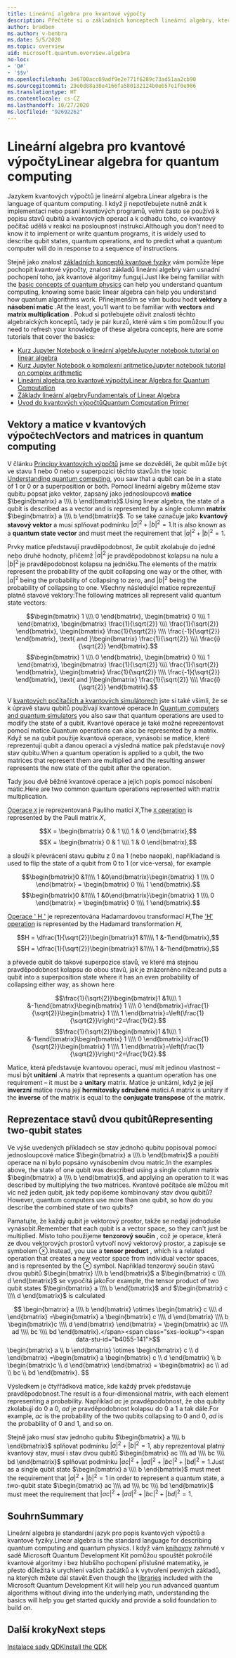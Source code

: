 ```yaml
---
title: Lineární algebra pro kvantové výpočty
description: Přečtěte si o základních konceptech lineární algebry, které jsou potřeba pro pochopení kvantových výpočtů
author: bradben
ms.author: v-benbra
ms.date: 5/5/2020
ms.topic: overview
uid: microsoft.quantum.overview.algebra
no-loc:
- 'Q#'
- '$$v'
ms.openlocfilehash: 3e6700acc09adf9e2e771f6289c73ad51aa2cb90
ms.sourcegitcommit: 29e0d88a30e4166fa580132124b0eb57e1f0e986
ms.translationtype: HT
ms.contentlocale: cs-CZ
ms.lasthandoff: 10/27/2020
ms.locfileid: "92692262"
---
```

# <a name="linear-algebra-for-quantum-computing"></a><span data-ttu-id="b4055-103">Lineární algebra pro kvantové výpočty</span><span class="sxs-lookup"><span data-stu-id="b4055-103">Linear algebra for quantum computing</span></span>

<span data-ttu-id="b4055-104">Jazykem kvantových výpočtů je lineární algebra.</span><span class="sxs-lookup"><span data-stu-id="b4055-104">Linear algebra is the language of quantum computing.</span></span> <span data-ttu-id="b4055-105">I když ji nepotřebujete nutně znát k implementaci nebo psaní kvantových programů, velmi často se používá k popisu stavů qubitů a kvantových operací a k odhadu toho, co kvantový počítač udělá v reakci na posloupnost instrukcí.</span><span class="sxs-lookup"><span data-stu-id="b4055-105">Although you don’t need to know it to implement or write quantum programs, it is widely used to describe qubit states, quantum operations, and to predict what a quantum computer will do in response to a sequence of instructions.</span></span>

<span data-ttu-id="b4055-106">Stejně jako znalost [základních konceptů kvantové fyziky](xref:microsoft.quantum.overview.understanding) vám pomůže lépe pochopit kvantové výpočty, znalost základů lineární algebry vám usnadní pochopení toho, jak kvantové algoritmy fungují.</span><span class="sxs-lookup"><span data-stu-id="b4055-106">Just like being familiar with the [basic concepts of quantum physics](xref:microsoft.quantum.overview.understanding) can help you understand quantum computing, knowing some basic linear algebra can help you understand how quantum algorithms work.</span></span> <span data-ttu-id="b4055-107">Přinejmenším se vám budou hodit **vektory** a **násobení matic** .</span><span class="sxs-lookup"><span data-stu-id="b4055-107">At the least, you’ll want to be familiar with **vectors** and **matrix multiplication** .</span></span> <span data-ttu-id="b4055-108">Pokud si potřebujete oživit znalosti těchto algebraických konceptů, tady je pár kurzů, které vám s tím pomůžou:</span><span class="sxs-lookup"><span data-stu-id="b4055-108">If you need to refresh your knowledge of these algebra concepts, here are some tutorials that cover the basics:</span></span>

- [<span data-ttu-id="b4055-109">Kurz Jupyter Notebook o lineární algebře</span><span class="sxs-lookup"><span data-stu-id="b4055-109">Jupyter notebook tutorial on linear algebra</span></span>](https://github.com/microsoft/QuantumKatas/tree/main/tutorials/LinearAlgebra)
- [<span data-ttu-id="b4055-110">Kurz Jupyter Notebook o komplexní aritmetice</span><span class="sxs-lookup"><span data-stu-id="b4055-110">Jupyter notebook tutorial on complex arithmetic</span></span>](https://github.com/microsoft/QuantumKatas/tree/main/tutorials/ComplexArithmetic)
- [<span data-ttu-id="b4055-111">Lineární algebra pro kvantové výpočty</span><span class="sxs-lookup"><span data-stu-id="b4055-111">Linear Algebra for Quantum Computation</span></span>](https://cds.cern.ch/record/1522001/files/978-1-4614-6336-8_BookBackMatter.pdf)
- [<span data-ttu-id="b4055-112">Základy lineární algebry</span><span class="sxs-lookup"><span data-stu-id="b4055-112">Fundamentals of Linear Algebra</span></span>](https://www.math.ubc.ca/~carrell/NB.pdf)
- [<span data-ttu-id="b4055-113">Úvod do kvantových výpočtů</span><span class="sxs-lookup"><span data-stu-id="b4055-113">Quantum Computation Primer</span></span>](https://www.codeproject.com/Articles/5155638/Quantum-Computation-Primer-Part-1#exploring-quantum-superposition)

## <a name="vectors-and-matrices-in-quantum-computing"></a><span data-ttu-id="b4055-114">Vektory a matice v kvantových výpočtech</span><span class="sxs-lookup"><span data-stu-id="b4055-114">Vectors and matrices in quantum computing</span></span>

<span data-ttu-id="b4055-115">V článku [Principy kvantových výpočtů](xref:microsoft.quantum.overview.understanding) jsme se dozvěděli, že qubit může být ve stavu 1 nebo 0 nebo v superpozici těchto stavů.</span><span class="sxs-lookup"><span data-stu-id="b4055-115">In the topic [Understanding quantum computing](xref:microsoft.quantum.overview.understanding), you saw that a qubit can be in a state of 1 or 0 or a superposition or both.</span></span> <span data-ttu-id="b4055-116">Pomocí lineární algebry můžeme stav qubitu popsat jako vektor, zapsaný jako jednosloupcová **matice** $\begin{bmatrix} a \\\\  b \end{bmatrix}$.</span><span class="sxs-lookup"><span data-stu-id="b4055-116">Using linear algebra, the state of a qubit is described as a vector and is represented by a single column **matrix** $\begin{bmatrix} a \\\\  b \end{bmatrix}$.</span></span> <span data-ttu-id="b4055-117">To se také označuje jako **kvantový stavový vektor** a musí splňovat podmínku $|a|^2 + |b|^2 = 1$.</span><span class="sxs-lookup"><span data-stu-id="b4055-117">It is also known as a **quantum state vector** and must meet the requirement that $|a|^2 + |b|^2 = 1$.</span></span>  

<span data-ttu-id="b4055-118">Prvky matice představují pravděpodobnost, že qubit zkolabuje do jedné nebo druhé hodnoty, přičemž $|a|^2$ je pravděpodobnost kolapsu na nulu a $|b|^2$ je pravděpodobnost kolapsu na jedničku.</span><span class="sxs-lookup"><span data-stu-id="b4055-118">The elements of the matrix represent the probability of the qubit collapsing one way or the other, with $|a|^2$ being the probability of collapsing to zero, and $|b|^2$ being the probability of collapsing to one.</span></span> <span data-ttu-id="b4055-119">Všechny následující matice reprezentují platné stavové vektory:</span><span class="sxs-lookup"><span data-stu-id="b4055-119">The following matrices all represent valid quantum state vectors:</span></span>

<span data-ttu-id="b4055-120">$$\begin{bmatrix} 1 \\\\  0 \end{bmatrix}, \begin{bmatrix} 0 \\\\  1 \end{bmatrix}, \begin{bmatrix} \frac{1}{\sqrt{2}} \\\\  \frac{1}{\sqrt{2}} \end{bmatrix}, \begin{bmatrix} \frac{1}{\sqrt{2}} \\\\  \frac{-1}{\sqrt{2}} \end{bmatrix}, \text{ and }\begin{bmatrix} \frac{1}{\sqrt{2}} \\\\  \frac{i}{\sqrt{2}} \end{bmatrix}.$$</span><span class="sxs-lookup"><span data-stu-id="b4055-120">$$\begin{bmatrix} 1 \\\\  0 \end{bmatrix}, \begin{bmatrix} 0 \\\\  1 \end{bmatrix}, \begin{bmatrix} \frac{1}{\sqrt{2}} \\\\  \frac{1}{\sqrt{2}} \end{bmatrix}, \begin{bmatrix} \frac{1}{\sqrt{2}} \\\\  \frac{-1}{\sqrt{2}} \end{bmatrix}, \text{ and }\begin{bmatrix} \frac{1}{\sqrt{2}} \\\\  \frac{i}{\sqrt{2}} \end{bmatrix}.$$</span></span>

<span data-ttu-id="b4055-121">V [kvantových počítačích a kvantových simulátorech](xref:microsoft.quantum.overview.simulators) jste si také všimli, že se k úpravě stavu qubitů používají kvantové operace.</span><span class="sxs-lookup"><span data-stu-id="b4055-121">In [Quantum computers and quantum simulators](xref:microsoft.quantum.overview.simulators) you also saw that quantum operations are used to modify the state of a qubit.</span></span>  <span data-ttu-id="b4055-122">Kvantové operace je také možné reprezentovat pomocí matice.</span><span class="sxs-lookup"><span data-stu-id="b4055-122">Quantum operations can also be represented by a matrix.</span></span> <span data-ttu-id="b4055-123">Když se na qubit použije kvantová operace, vynásobí se matice, které reprezentují qubit a danou operaci a výsledná matice pak představuje nový stav qubitu.</span><span class="sxs-lookup"><span data-stu-id="b4055-123">When a quantum operation is applied to a qubit, the two matrices that represent them are multiplied and the resulting answer represents the new state of the qubit after the operation.</span></span>  

<span data-ttu-id="b4055-124">Tady jsou dvě běžné kvantové operace a jejich popis pomocí násobení matic.</span><span class="sxs-lookup"><span data-stu-id="b4055-124">Here are two common quantum operations represented with matrix multiplication.</span></span>


<span data-ttu-id="b4055-125">[Operace `X`](xref:Microsoft.Quantum.Intrinsic.X) je reprezentovaná Pauliho maticí $X$,</span><span class="sxs-lookup"><span data-stu-id="b4055-125">The [`X` operation](xref:Microsoft.Quantum.Intrinsic.X) is represented by the Pauli matrix $X$,</span></span>

<span data-ttu-id="b4055-126">$$X = \begin{bmatrix} 0 & 1 \\\\ 1 & 0 \end{bmatrix},$$</span><span class="sxs-lookup"><span data-stu-id="b4055-126">$$X = \begin{bmatrix} 0 & 1 \\\\ 1 & 0 \end{bmatrix},$$</span></span>
    
<span data-ttu-id="b4055-127">a slouží k převrácení stavu qubitu z 0 na 1 (nebo naopak), například</span><span class="sxs-lookup"><span data-stu-id="b4055-127">and is used to flip the state of a qubit from 0 to 1 (or vice-versa), for example</span></span>

<span data-ttu-id="b4055-128">$$\begin{bmatrix}0 &1\\\\ 1 &0\end{bmatrix}\begin{bmatrix} 1 \\\\  0 \end{bmatrix} = \begin{bmatrix} 0 \\\\  1 \end{bmatrix}.$$</span><span class="sxs-lookup"><span data-stu-id="b4055-128">$$\begin{bmatrix}0 &1\\\\ 1 &0\end{bmatrix}\begin{bmatrix} 1 \\\\  0 \end{bmatrix} = \begin{bmatrix} 0 \\\\  1 \end{bmatrix}.$$</span></span>

<span data-ttu-id="b4055-129">[Operace ' H '](xref:Microsoft.Quantum.Intrinsic.H) je reprezentována Hadamardovou transformací $H$,</span><span class="sxs-lookup"><span data-stu-id="b4055-129">The ['H' operation](xref:Microsoft.Quantum.Intrinsic.H) is represented by the Hadamard transformation $H$,</span></span>

<span data-ttu-id="b4055-130">$$H = \dfrac{1}{\sqrt{2}}\begin{bmatrix}1 &1\\\\ 1 &-1\end{bmatrix},$$</span><span class="sxs-lookup"><span data-stu-id="b4055-130">$$H = \dfrac{1}{\sqrt{2}}\begin{bmatrix}1 &1\\\\ 1 &-1\end{bmatrix},$$</span></span>

 <span data-ttu-id="b4055-131">a převede qubit do takové superpozice stavů, ve které má stejnou pravděpodobnost kolapsu do obou stavů, jak je znázorněno níže:</span><span class="sxs-lookup"><span data-stu-id="b4055-131">and puts a qubit into a superposition state where it has an even probability of collapsing either way, as shown here</span></span>

<span data-ttu-id="b4055-132">$$\frac{1}{\sqrt{2}}\begin{bmatrix}1 &1\\\\ 1 &-1\end{bmatrix}\begin{bmatrix} 1 \\\\  0 \end{bmatrix}=\frac{1}{\sqrt{2}}\begin{bmatrix} 1 \\\\  1 \end{bmatrix}=\left(\frac{1}{\sqrt{2}}\right)^2=\frac{1}{2}.$$</span><span class="sxs-lookup"><span data-stu-id="b4055-132">$$\frac{1}{\sqrt{2}}\begin{bmatrix}1 &1\\\\ 1 &-1\end{bmatrix}\begin{bmatrix} 1 \\\\  0 \end{bmatrix}=\frac{1}{\sqrt{2}}\begin{bmatrix} 1 \\\\  1 \end{bmatrix}=\left(\frac{1}{\sqrt{2}}\right)^2=\frac{1}{2}.$$</span></span>

<span data-ttu-id="b4055-133">Matice, která představuje kvantovou operaci, musí mít jedinou vlastnost – musí být **unitární** .</span><span class="sxs-lookup"><span data-stu-id="b4055-133">A matrix that represents a quantum operation has one requirement – it must be a **unitary** matrix.</span></span> <span data-ttu-id="b4055-134">Matice je unitární, když je její **inverzní** matice rovna její **hermitovsky sdružené** matici.</span><span class="sxs-lookup"><span data-stu-id="b4055-134">A matrix is unitary if the **inverse** of the matrix is equal to the **conjugate transpose** of the matrix.</span></span>

## <a name="representing-two-qubit-states"></a><span data-ttu-id="b4055-135">Reprezentace stavů dvou qubitů</span><span class="sxs-lookup"><span data-stu-id="b4055-135">Representing two-qubit states</span></span>

<span data-ttu-id="b4055-136">Ve výše uvedených příkladech se stav jednoho qubitu popisoval pomocí jednosloupcové matice $\begin{bmatrix} a \\\\ b \end{bmatrix}$ a použití operace na ni bylo popsáno vynásobením dvou matric.</span><span class="sxs-lookup"><span data-stu-id="b4055-136">In the examples above, the state of one qubit was described using a single column matrix $\begin{bmatrix} a \\\\  b \end{bmatrix}$, and applying an operation to it was described by multiplying the two matrices.</span></span> <span data-ttu-id="b4055-137">Kvantové počítače ale můžou mít víc než jeden qubit, jak tedy popíšeme kombinovaný stav dvou qubitů?</span><span class="sxs-lookup"><span data-stu-id="b4055-137">However, quantum computers use more than one qubit, so how do you describe the combined state of two qubits?</span></span> 

<span data-ttu-id="b4055-138">Pamatujte, že každý qubit je vektorový prostor, takže se nedají jednoduše vynásobit.</span><span class="sxs-lookup"><span data-stu-id="b4055-138">Remember that each qubit is a vector space, so they can't just be multiplied.</span></span> <span data-ttu-id="b4055-139">Místo toho použijeme **tenzorový součin** , což je operace, která ze dvou vektorových prostorů vytvoří nový vektorový prostor, a zapisuje se symbolem $\otimes$.</span><span class="sxs-lookup"><span data-stu-id="b4055-139">Instead, you use a **tensor product** , which is a related operation that creates a new vector space from individual vector spaces, and is represented by the $\otimes$ symbol.</span></span> <span data-ttu-id="b4055-140">Například tenzorový součin stavů dvou qubitů $\begin{bmatrix} \\\\ b \end{bmatrix}$ a $\begin{bmatrix} c \\\\ d \end{bmatrix}$ se vypočítá jako</span><span class="sxs-lookup"><span data-stu-id="b4055-140">For example, the tensor product of two qubit states $\begin{bmatrix} a \\\\  b \end{bmatrix}$ and $\begin{bmatrix} c \\\\  d \end{bmatrix}$ is calculated</span></span>

<span data-ttu-id="b4055-141">$$ \begin{bmatrix} a \\\\  b \end{bmatrix} \otimes \begin{bmatrix} c \\\\  d \end{bmatrix} =\begin{bmatrix} a \begin{bmatrix} c \\\\  d \end{bmatrix} \\\\ b \begin{bmatrix}c \\\\  d \end{bmatrix} \end{bmatrix} = \begin{bmatrix} ac \\\\  ad \\\\  bc \\\\  bd \end{bmatrix}.</span><span class="sxs-lookup"><span data-stu-id="b4055-141">$$ \begin{bmatrix} a \\\\  b \end{bmatrix} \otimes \begin{bmatrix} c \\\\  d \end{bmatrix} =\begin{bmatrix} a \begin{bmatrix} c \\\\  d \end{bmatrix} \\\\ b \begin{bmatrix}c \\\\  d \end{bmatrix} \end{bmatrix} = \begin{bmatrix} ac \\\\  ad \\\\  bc \\\\  bd \end{bmatrix}.</span></span> $$

<span data-ttu-id="b4055-142">Výsledkem je čtyřřádková matice, kde každý prvek představuje pravděpodobnost.</span><span class="sxs-lookup"><span data-stu-id="b4055-142">The result is a four-dimensional matrix, with each element representing a probability.</span></span> <span data-ttu-id="b4055-143">Například $ac$ je pravděpodobnost, že oba qubity zkolabují do 0 a 0, $ad$ je pravděpodobnost kolapsu do 0 a 1 a tak dále.</span><span class="sxs-lookup"><span data-stu-id="b4055-143">For example, $ac$ is the probability of the two qubits collapsing to 0 and 0, $ad$ is the probability of 0 and 1, and so on.</span></span> 

<span data-ttu-id="b4055-144">Stejně jako musí stav jednoho qubitu $\begin{bmatrix} a \\\\  b \end{bmatrix}$ splňovat podmínku $|a|^2 + |b|^2 = 1$, aby reprezentoval platný kvantový stav, musí i stav dvou qubitů $\begin{bmatrix} ac \\\\  ad \\\\  bc \\\\  bd \end{bmatrix}$ splňovat podmínku $|ac|^2 + |ad|^2 + |bc|^2+ |bd|^2 = 1$.</span><span class="sxs-lookup"><span data-stu-id="b4055-144">Just as a single qubit state $\begin{bmatrix} a \\\\  b \end{bmatrix}$ must meet the requirement that $|a|^2 + |b|^2 = 1$ in order to represent a quantum state, a two-qubit state $\begin{bmatrix} ac \\\\  ad \\\\  bc \\\\  bd \end{bmatrix}$ must meet the requirement that $|ac|^2 + |ad|^2 + |bc|^2+ |bd|^2 = 1$.</span></span>

## <a name="summary"></a><span data-ttu-id="b4055-145">Souhrn</span><span class="sxs-lookup"><span data-stu-id="b4055-145">Summary</span></span>

<span data-ttu-id="b4055-146">Lineární algebra je standardní jazyk pro popis kvantových výpočtů a kvantové fyziky.</span><span class="sxs-lookup"><span data-stu-id="b4055-146">Linear algebra is the standard language for describing quantum computing and quantum physics.</span></span> <span data-ttu-id="b4055-147">I když vám [knihovny](xref:microsoft.quantum.libraries) zahrnuté v sadě Microsoft Quantum Development Kit pomůžou spouštět pokročilé kvantové algoritmy i bez hlubšího pochopení příslušné matematiky, je přesto důležitá k urychlení vašich začátků a k vytvoření pevných základů, na kterých mžete dál stavět.</span><span class="sxs-lookup"><span data-stu-id="b4055-147">Even though the [libraries](xref:microsoft.quantum.libraries) included with the Microsoft Quantum Development Kit will help you run advanced quantum algorithms without diving into the underlying math, understanding the basics will help you get started quickly and provide a solid foundation to build on.</span></span>

## <a name="next-steps"></a><span data-ttu-id="b4055-148">Další kroky</span><span class="sxs-lookup"><span data-stu-id="b4055-148">Next steps</span></span>

[<span data-ttu-id="b4055-149">Instalace sady QDK</span><span class="sxs-lookup"><span data-stu-id="b4055-149">Install the QDK</span></span>](xref:microsoft.quantum.install)
